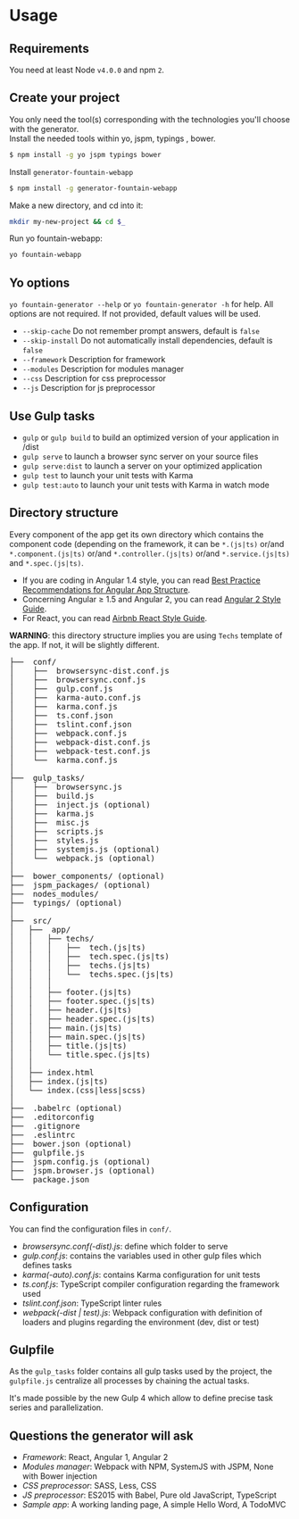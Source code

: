 Usage
=====

## Requirements
You need at least Node `v4.0.0` and npm `2`.

## Create your project
You only need the tool(s) corresponding with the technologies you'll choose with the generator.  
Install the needed tools within yo, jspm, typings , bower.

```sh
$ npm install -g yo jspm typings bower
```

Install `generator-fountain-webapp`

```sh
$ npm install -g generator-fountain-webapp
```
Make a new directory, and cd into it:

```sh
mkdir my-new-project && cd $_
``` 

Run yo fountain-webapp:

```sh
yo fountain-webapp
```

## Yo options
`yo fountain-generator --help` or `yo fountain-generator -h` for help. All options are not required. If not provided, default values will be used.

* `--skip-cache` Do not remember prompt answers, default is `false`
* `--skip-install` Do not automatically install dependencies, default is `false`
* `--framework` Description for framework
* `--modules` Description for modules manager
* `--css` Description for css preprocessor
* `--js` Description for js preprocessor

## Use Gulp tasks

- `gulp` or `gulp build` to build an optimized version of your application in /dist
- `gulp serve` to launch a browser sync server on your source files
- `gulp serve:dist` to launch a server on your optimized application
- `gulp test` to launch your unit tests with Karma
- `gulp test:auto` to launch your unit tests with Karma in watch mode

## Directory structure

Every component of the app get its own directory which contains the component code (depending on the framework, it can be `*.(js|ts)` or/and `*.component.(js|ts)` or/and `*.controller.(js|ts)` or/and `*.service.(js|ts)` and `*.spec.(js|ts)`.

- If you are coding in Angular 1.4 style, you can read 
[Best Practice Recommendations for Angular App Structure](https://docs.google.com/document/d/1XXMvReO8-Awi1EZXAXS4PzDzdNvV6pGcuaF4Q9821Es/pub). 
- Concerning Angular ≥ 1.5 and Angular 2, you can read [Angular 2 Style Guide](https://mgechev.github.io/angular2-style-guide/). 
- For React, you can read [Airbnb React Style Guide](https://github.com/airbnb/javascript/tree/master/react).

**WARNING**: this directory structure implies you are using `Techs` template of the app. If not, it will be slightly different.

<pre>
├──  conf/
│    ├──  browsersync-dist.conf.js
│    ├──  browsersync.conf.js
│    ├──  gulp.conf.js
│    ├──  karma-auto.conf.js
│    ├──  karma.conf.js
│    ├──  ts.conf.json
│    ├──  tslint.conf.json
│    ├──  webpack.conf.js
│    ├──  webpack-dist.conf.js
│    ├──  webpack-test.conf.js
│    └──  karma.conf.js
│
├──  gulp_tasks/
│    ├──  browsersync.js
│    ├──  build.js
│    ├──  inject.js (optional)
│    ├──  karma.js
│    ├──  misc.js
│    ├──  scripts.js
│    ├──  styles.js
│    ├──  systemjs.js (optional)
│    └──  webpack.js (optional)
│
├──  bower_components/ (optional)
├──  jspm_packages/ (optional)
├──  nodes_modules/
├──  typings/ (optional)
│
├──  src/
│   ├──  app/
│   │   ├── techs/
│   │   │   ├──  tech.(js|ts)
│   │   │   ├──  tech.spec.(js|ts)
│   │   │   ├──  techs.(js|ts)
│   │   │   └──  techs.spec.(js|ts)
│   │   │
│   │   ├── footer.(js|ts)
│   │   ├── footer.spec.(js|ts)
│   │   ├── header.(js|ts)
│   │   ├── header.spec.(js|ts)
│   │   ├── main.(js|ts)
│   │   ├── main.spec.(js|ts)
│   │   ├── title.(js|ts)
│   │   └── title.spec.(js|ts)
│   │
│   ├── index.html
│   ├── index.(js|ts)
│   └── index.(css|less|scss)
│
├──  .babelrc (optional)
├──  .editorconfig
├──  .gitignore
├──  .eslintrc
├──  bower.json (optional)
├──  gulpfile.js
├──  jspm.config.js (optional)
├──  jspm.browser.js (optional)
└──  package.json
</pre>

## Configuration

You can find the configuration files in `conf/`.

* *browsersync.conf(-dist).js*: define which folder to serve
* *gulp.conf.js*: contains the variables used in other gulp files which defines tasks
* *karma(-auto).conf.js*: contains Karma configuration for unit tests
* *ts.conf.js*: TypeScript compiler configuration regarding the framework used
* *tslint.conf.json*: TypeScript linter rules
* *webpack(-dist | test).js*: Webpack configuration with definition of loaders and plugins regarding the environment (dev, dist or test)

## Gulpfile

As the `gulp_tasks` folder contains all gulp tasks used by the project, the `gulpfile.js` centralize all processes by chaining the actual tasks.

It's made possible by the new Gulp 4 which allow to define precise task series and parallelization.


## Questions the generator will ask

- *Framework*: React, Angular 1, Angular 2
- *Modules manager*: Webpack with NPM, SystemJS with JSPM, None with Bower injection
- *CSS preprocessor*: SASS, Less, CSS
- *JS preprocessor*: ES2015 with Babel, Pure old JavaScript, TypeScript
- *Sample app*: A working landing page, A simple Hello Word, A TodoMVC